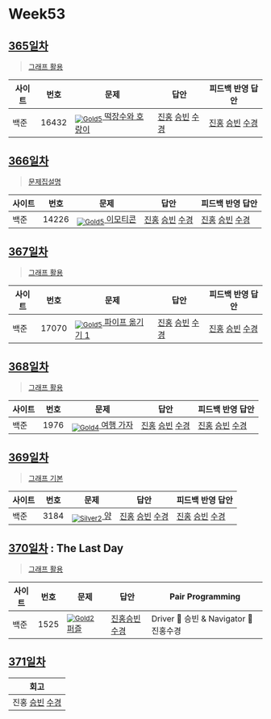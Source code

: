 <!-- tier 리스트 S -->
[Unrated]: https://user-images.githubusercontent.com/33937365/126247607-85783912-c11a-4d50-ac36-8cc7dcb75cd2.png
[NotRated]: https://user-images.githubusercontent.com/33937365/135189055-c3508249-b361-4948-8c36-a74b690cd346.png
[Bronze5]: https://user-images.githubusercontent.com/33937365/126247611-e362d727-17a4-4737-a232-5827e185ab7c.png
[Bronze4]: https://user-images.githubusercontent.com/33937365/126247612-89cbc675-e1d4-43a2-950b-1cb014dca697.png
[Bronze3]: https://user-images.githubusercontent.com/33937365/126247613-b8408610-7bc4-40f8-804f-a30a45ddbb68.png
[Bronze2]: https://user-images.githubusercontent.com/33937365/126247614-d85dc6ff-a520-4c00-82bd-eb593b156bd8.png
[Bronze1]: https://user-images.githubusercontent.com/33937365/126247616-04b2ab30-9891-4b7b-8cb4-38e99b97e834.png
[Silver5]: https://user-images.githubusercontent.com/33937365/126247618-38c5c905-672b-4d75-808e-8a7d45ea577d.png
[Silver4]: https://user-images.githubusercontent.com/33937365/126247620-ba2d1b96-b0aa-4b88-80c5-71569c69bbc3.png
[Silver3]: https://user-images.githubusercontent.com/33937365/126247621-1b55b7f4-3a79-4348-8a63-f00c1813853e.png
[Silver2]: https://user-images.githubusercontent.com/33937365/126247622-a83b30a9-6618-4593-b775-6f6730afd3f6.png
[Silver1]: https://user-images.githubusercontent.com/33937365/126247625-8d82f8ab-6f95-4ef8-a243-be31f548596e.png
[Gold5]: https://user-images.githubusercontent.com/33937365/126247627-2979d4d5-915a-4c4e-adb7-c171f9bafe28.png
[Gold4]: https://user-images.githubusercontent.com/33937365/126247629-b24e1e24-4579-450f-bc3c-f166361091dd.png
[Gold3]: https://user-images.githubusercontent.com/33937365/126247630-80fb15af-debc-451d-a937-6c9c6bfa693b.png
[Gold2]: https://user-images.githubusercontent.com/33937365/126247633-7112f6a6-57da-4d1d-953f-5414ba8ffc3d.png
[Gold1]: https://user-images.githubusercontent.com/33937365/126247635-42bd3af9-e129-4379-b44a-22d75de3def6.png
<!-- tier 리스트 E -->

# Week53

## [365일차](Day365)

> [그래프 활용](https://www.acmicpc.net/group/workbook/view/9797/39960)

| 사이트 | 번호 | 문제                 | 답안                | 피드백 반영 답안    |
| ------ | ---- | -------------------- | ------------------- | ------------------- |
| 백준   | 16432 | [<sub>![Gold5]</sub> 떡장수와 호랑이](https://www.acmicpc.net/problem/16432) | [진홍](Day365/boj16432_kjh.java) [승빈](Day365/boj16432_wsb.java) [수경](Day365/boj16432_hsk.js) | [진홍](Day365/boj16432_kjh_fb.java) [승빈](Day365/boj16432_wsb_fb.java) [수경](Day365/boj16432_hsk.js) |

## [366일차](Day366)

> [문제집설명](https://www.acmicpc.net/group/workbook/view/9797/39981)

| 사이트 | 번호 | 문제                 | 답안                | 피드백 반영 답안    |
| ------ | ---- | -------------------- | ------------------- | ------------------- |
| 백준   | 14226 | [<sub>![Gold5]</sub> 이모티콘](https://www.acmicpc.net/problem/14226) | [진홍](Day366/boj14226_kjh.java) [승빈](Day366/boj14226_wsb.java) [수경](Day366/boj14226_hsk.js) | [진홍](Day366/boj14226_kjh.java) [승빈](Day366/boj14226_wsb_fb.java) [수경](Day366/boj14226_hsk.js) |

## [367일차](Day367)

> [그래프 활용](https://www.acmicpc.net/group/workbook/view/9797/40025)

| 사이트 | 번호 | 문제                 | 답안                | 피드백 반영 답안    |
| ------ | ---- | -------------------- | ------------------- | ------------------- |
| 백준   | 17070    | [<sub>![Gold5]</sub> 파이프 옮기기 1](https://www.acmicpc.net/problem/17070) | [진홍](Day367/boj17070_kjh.java) [승빈](Day367/boj17070_wsb.java) [수경](Day367/boj17070_hsk.js) | [진홍](Day367/boj17070_kjh.java) [승빈](Day367/boj17070_wsb.java) [수경](Day367/boj17070_hsk.js) |

## [368일차](Day368)

> [그래프 활용](https://www.acmicpc.net/group/workbook/view/9797/40055)

| 사이트 | 번호 | 문제                 | 답안                | 피드백 반영 답안    |
| ------ | ---- | -------------------- | ------------------- | ------------------- |
| 백준   | 1976 | [<sub>![Gold4]</sub> 여행 가자](https://www.acmicpc.net/problem/1976) | [진홍](Day368/boj1976_kjh.java) [승빈](Day368/boj1976_wsb.java) [수경](Day368/boj1976_hsk.js) | [진홍](Day368/boj1976_kjh.java) [승빈](Day368/boj1976_wsb.java) [수경](Day368/boj1976_hsk.js) |

## [369일차](Day369)

> [그래프 기본](https://www.acmicpc.net/group/workbook/view/9797/40056)

| 사이트 | 번호 | 문제                 | 답안                | 피드백 반영 답안    |
| ------ | ---- | -------------------- | ------------------- | ------------------- |
| 백준   | 3184 | [<sub>![Silver2]</sub> 양](https://www.acmicpc.net/problem/3184) | [진홍](Day369/boj3184_kjh.java) [승빈](Day369/boj3184_wsb.java) [수경](Day369/boj3184_hsk.js) | [진홍](Day369/boj3184_kjh.java) [승빈](Day369/boj3184_wsb.java) [수경](Day369/boj3184_hsk.js) |

## [370일차](Day370) : The Last Day

> [그래프 활용](https://www.acmicpc.net/group/workbook/view/9797/40084)

| 사이트 | 번호 | 문제                 | 답안                | Pair Programming    |
| ------ | ---- | -------------------- | ------------------- | ------------------- |
| 백준   | 1525    | [<sub>![Gold2]</sub> 퍼즐](https://www.acmicpc.net/problem/1525) | [진홍승빈수경](Day370/boj1525_kjhwsbhsk.java) | Driver 🚗 승빈 & Navigator 🧭 진홍수경 |

## [371일차](Day371)

| 회고 |
| ------ |
| 진홍 [승빈](Day371/wsb.md) [수경](Day371/hsk.md) |
